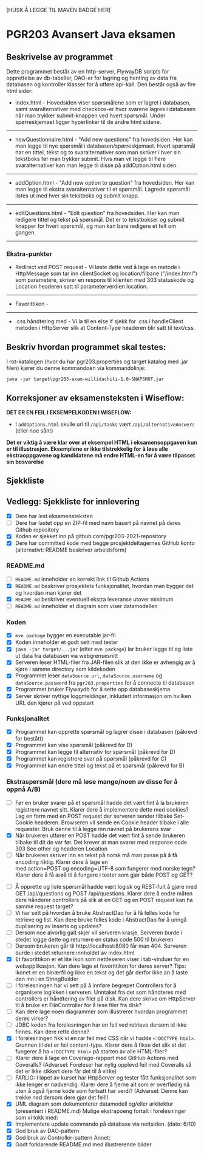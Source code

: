 [HUSK Å LEGGE TIL MAVEN BADGE HER]
# PGR203 Avansert Java eksamen

## Beskrivelse av programmet
Dette programmet består av en http-server, FlywayDB scripts for opprettelse av db-tabeller, DAO-er for lagring og henting av data fra databasen og kontroller klasser for å utføre api-kall. Den består også av fire html sider:
* index.html - Hovedsiden viser spørsmålene som er lagret i databasen, samt svaralternativer med checkbox-er hvor svarene lagres i databasen når man trykker submit-knappen ved hvert spørsmål. Under spørreskjemaet ligger hyperlinker til de andre html sidene.
---
* newQuestionnaire.html - "Add new questions" fra hovedsiden. Her kan man legge til nye spørsmål i databasen/spørreskjemaet. Hvert spørsmål har en tittel, tekst og to svaralternativer som man skriver i hver sin tekstboks før man trykker submit. Hvis man vil legge til flere svaralternativer kan man legge til disse på addOption.html siden.
---
* addOption.html - "Add new option to question" fra hovedsiden. Her kan man legge til ekstra svaralternativer til et spørsmål. Lagrede spørsmål listes ut med hver sin tekstboks og submit knapp.
---
* editQuestions.html - "Edit question" fra hovedsiden. Her kan man redigere tittel og tekst på spørsmål. Det er to tekstbokser og submit knapper for hvert spørsmål, og man kan bare redigere et felt om gangen.
---

### Ekstra-punkter
* Redirect ved POST request - Vi løste dette ved å lage en metode i HttpMessage som tar inn clientSocket og location/filbane ("/index.html") som parametere, skriver en respons til klienten med 303 statuskode og Location headeren satt til parameterverdien location.
---
* Favorittikon - 
---
* .css håndtering med <!DOCTYPE html> - Vi la til en else if sjekk for .css i handleClient metoden i HttpServer slik at Content-Type headeren blir satt til text/css.

## Beskriv hvordan programmet skal testes:
I rot-katalogen (hvor du har pgr203.properties og target katalog med .jar filen) kjører du denne kommandoen via kommandolinje:
```
java -jar target\pgr203-exam-willidachili-1.0-SNAPSHOT.jar
```

## Korreksjoner av eksamensteksten i Wiseflow:

**DET ER EN FEIL I EKSEMPELKODEN I WISEFLOW:**

* I `addOptions.html` skulle url til `/api/tasks` vært `/api/alternativeAnswers` (eller noe sånt)

**Det er viktig å være klar over at eksempel HTML i eksamensoppgaven kun er til illustrasjon. Eksemplene er ikke tilstrekkelig for å løse alle ekstraoppgavene og kandidatene må endre HTML-en for å være tilpasset sin besvarelse**


## Sjekkliste

## Vedlegg: Sjekkliste for innlevering

* [x] Dere har lest eksamensteksten
* [ ] Dere har lastet opp en ZIP-fil med navn basert på navnet på deres Github repository
* [x] Koden er sjekket inn på github.com/pgr203-2021-repository
* [x] Dere har committed kode med begge prosjektdeltagernes GitHub konto (alternativt: README beskriver arbeidsform)

### README.md

* [ ] `README.md` inneholder en korrekt link til Github Actions
* [x] `README.md` beskriver prosjektets funksjonalitet, hvordan man bygger det og hvordan man kjører det
* [x] `README.md` beskriver eventuell ekstra leveranse utover minimum
* [ ] `README.md` inneholder et diagram som viser datamodellen

### Koden

* [x] `mvn package` bygger en executable jar-fil
* [x] Koden inneholder et godt sett med tester
* [x] `java -jar target/...jar` (etter `mvn package`) lar bruker legge til og liste ut data fra databasen via webgrensesnitt
* [x] Serveren leser HTML-filer fra JAR-filen slik at den ikke er avhengig av å kjøre i samme directory som kildekoden
* [x] Programmet leser `dataSource.url`, `dataSource.username` og `dataSource.password` fra `pgr203.properties` for å connecte til databasen
* [x] Programmet bruker Flywaydb for å sette opp databaseskjema
* [x] Server skriver nyttige loggmeldinger, inkludert informasjon om hvilken URL den kjører på ved oppstart

### Funksjonalitet

* [x] Programmet kan opprette spørsmål og lagrer disse i databasen (påkrevd for bestått)
* [x] Programmet kan vise spørsmål (påkrevd for D)
* [x] Programmet kan legge til alternativ for spørsmål (påkrevd for D)
* [x] Programmet kan registrere svar på spørsmål (påkrevd for C)
* [x] Programmet kan endre tittel og tekst på et spørsmål (påkrevd for B)

### Ekstraspørsmål (dere må løse mange/noen av disse for å oppnå A/B)

* [ ] Før en bruker svarer på et spørsmål hadde det vært fint å la brukeren registrere navnet sitt. Klarer dere å implementere dette med cookies? Lag en form med en POST request der serveren sender tilbake Set-Cookie headeren. Browseren vil sende en Cookie header tilbake i alle requester. Bruk denne til å legge inn navnet på brukerens svar
* [x] Når brukeren utfører en POST hadde det vært fint å sende brukeren tilbake til dit de var før. Det krever at man svarer med response code 303 See other og headeren Location
* [ ] Når brukeren skriver inn en tekst på norsk må man passe på å få encoding riktig. Klarer dere å lage en <form> med action=POST og encoding=UTF-8 som fungerer med norske tegn? Klarer dere å få æøå til å fungere i tester som gjør både POST og GET?
* [ ] Å opprette og liste spørsmål hadde vært logisk og REST-fult å gjøre med GET /api/questions og POST /api/questions. Klarer dere å endre måten dere hånderer controllers på slik at en GET og en POST request kan ha samme request target?
* [ ] Vi har sett på hvordan å bruke AbstractDao for å få felles kode for retrieve og list. Kan dere bruke felles kode i AbstractDao for å unngå duplisering av inserts og updates?
* [ ] Dersom noe alvorlig galt skjer vil serveren krasje. Serveren burde i stedet logge dette og returnere en status code 500 til brukeren
* [ ] Dersom brukeren går til http://localhost:8080 får man 404. Serveren burde i stedet returnere innholdet av index.html
* [x] Et favorittikon er et lite ikon som nettleseren viser i tab-vinduer for en webapplikasjon. Kan dere lage et favorittikon for deres server? Tips: ikonet er en binærfil og ikke en tekst og det går derfor ikke an å laste den inn i en StringBuilder
* [ ] I forelesningen har vi sett på å innføre begrepet Controllers for å organisere logikken i serveren. Unntaket fra det som håndteres med controllers er håndtering av filer på disk. Kan dere skrive om HttpServer til å bruke en FileController for å lese filer fra disk?
* [ ] Kan dere lage noen diagrammer som illustrerer hvordan programmet deres virker?
* [ ] JDBC koden fra forelesningen har en feil ved retrieve dersom id ikke finnes. Kan dere rette denne?
* [x] I forelesningen fikk vi en rar feil med CSS når vi hadde `<!DOCTYPE html>`. Grunnen til det er feil content-type. Klarer dere å fikse det slik at det fungerer å ha `<!DOCTYPE html>` på starten av alle HTML-filer?
* [ ] Klarer dere å lage en Coverage-rapport med GitHub Actions med Coveralls? (Advarsel: Foreleser har nylig opplevd feil med Coveralls så det er ikke sikkert dere får det til å virke)
* [ ] FARLIG: I løpet av kurset har HttpServer og tester fått funksjonalitet som ikke lenger er nødvendig. Klarer dere å fjerne alt som er overflødig nå uten å også fjerne kode som fortsatt har verdi? (Advarsel: Denne kan trekke ned dersom dere gjør det feil!)
* [x] UML diagram som dokumenterer datamodell og/eller arkitektur (presentert i README.md)
Mulige ekstrapoeng fortalt i forelesninger som vi tokk med:
* [x] Implementere update commando på database via nettsiden. (dato: 6/10)
* [x] God bruk av DAO-pattern
* [x] God bruk av Controller-pattern
Annet:
* [x] Godt forklarende README.md med illustrerende bilder
